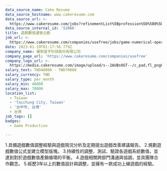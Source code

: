 ```yaml
---
data_source_name: Cake Resume
data_source_hostname: www.cakeresume.com
data_source_url: >-
  https://www.cakeresume.com/jobs?refinementList%5Bprofession%5D%5B0%5D=game-production&range%5Bsalary_range%5D%5Bmin%5D=1000000
data_source_internal_id: '52066'
title: 遊戲數值運營企劃
job_url: >-
  https://www.cakeresume.com/companies/usefree/jobs/game-numerical-operation-planning
date: 2023-01-19T01:17:56.779Z
company_name: 優勢富宇科技股份有限公司
company_page_url: 'https://www.cakeresume.com/companies/usefree'
company_logo_url: >-
  https://media.cakeresume.com/image/upload/s--2AUBsOGT--/c_pad,fl_png8,h_200,w_200/v1654653465/f2sh2tgsi3zxq3e98gwp.png
salary_text: TWD48000 - TWD70000
salary_currency: TWD
salary_type: per_month
salary_min: 48000
salary_max: 70000
location_list:
  - Taiwan
  - 'Taichung City, Taiwan'
  - '台中市, 台灣'
  - 台灣
job_tags: []
badges:
  - Game Production

---
```


1.具備遊戲數值調整經驗與遊戲現況分析及定期提出遊戲改善建議報告。 2.規劃遊戲數值公式並建立模型版塊。 3.持續性的調整、測試、驗證各遊戲系統數值，並達到對於遊戲數值產銷循環的平衡。 4.遊戲相關跨部門溝通與協調，並具團隊合作觀念。 5.經歷3年以上的數值設計與調整，並擁有一款成功上線遊戲的經驗。